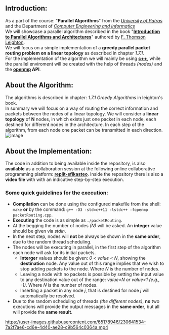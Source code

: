 ## Introduction: 
As a part of the course: "**Parallel Algorithms**" from the *[University of Patras](https://www.upatras.gr/en/)* and the Department of *[Computer Engineering and Informatics](https://www.ceid.upatras.gr/en/)*    
We will showcase a parallel algorithm described in the book "**[Introduction to Parallel Algorithms and Architectures](https://www.elsevier.com/books/introduction-to-parallel-algorithms-and-architectures/leighton/978-1-4832-0772-8)**" authored by [F. Thomson Leighton](https://en.wikipedia.org/wiki/F._Thomson_Leighton).   
We will focus on a simple implementation of a **greedy parallel packet routing problem on a linear topology** as described in chapter *1.7.1*.       
For the implementation of the algorithm we will mainly be using **[c++](https://en.wikipedia.org/wiki/C++)**, while the parallel enviroment will be created with the help of threads *(nodes)* and the **[openmp](https://www.openmp.org/) API**.   
  
## About the Algorithm:
The algorithms is described in chapter: *1.7.1 Greedy Algorithms* in leighton's book.  
In summary we will focus on a way of routing the correct information and packets between the nodes of a linear topology.
We will consider a **linear topology** of **N** nodes, in which exists just one packet in each node, each destined for different nodes in the architecture.
In each step of the algorithm, from each node one packet can be transmitted in each direction. 
![image](https://user-images.githubusercontent.com/65178946/230637725-4fa2a6e7-53f4-4b11-a64e-38b2ab376368.png)

## About the Implementation:
 The code in addition to being available inside the repository, is also **available** as a collaboration session at the following online collaborative programming platform: **[replit-sfikasteo](https://replit.com/join/crhukhrgol-sfikasteo)**. Inside the repository there is also a **video file** with with an indicative step-by-step execution.  
### Some quick guidelines for the execution:
* **Compilation** can be done using the configured makefile from the shell: `make` **or** by the command: `g++ -O3 -std=c++11 -lstdc++ -fopenmp packetRouting.cpp`.
* **Executing** the code is as simple as `./packetRouting`.
* At the begging the number of nodes *(N)* will be asked. An **integer** value should be given via *stdin*.
* In the next step, nodes will **not** be always be shown in the **same order**, due to the random thread scheduling.
* The nodes will be executing in parallel, in the first step of the algorithm each node will ask for its initial packets.
  * **Interger** values should be given: *0 < value < N*, showing the **destination** node. Any value out of this range implies that we wish to stop adding packets to the node. Where *N* is the number of nodes.
  * Leaving a node with no packets is possible by setting the input value to any destination value out of the range: *value<N or value<1 (e.g., -1)*.       Where *N* is the number of nodes.
  * Inserting a packet in any node *j*, that is destined for node *j* will automatically be resolved.
* Due to the random scheduling of threads *(the different nodes)*, **no** two executions will provide the output messages in the **same order**, but all will provide the **same result**.   

https://user-images.githubusercontent.com/65178946/230641534-7a2f7ae6-cd6e-4d40-ae28-c9b564c0364a.mp4


